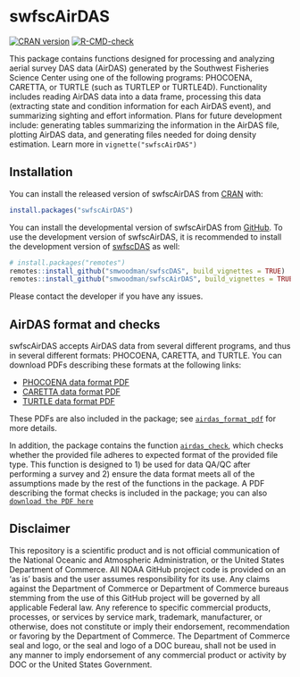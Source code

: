 
<!-- README.md is generated from README.Rmd. Please edit that file -->

# swfscAirDAS

<!-- badges: start -->

[![CRAN
version](http://www.r-pkg.org/badges/version/swfscAirDAS)](https://cran.r-project.org/package=swfscAirDAS)
[![R-CMD-check](https://github.com/smwoodman/swfscAirDAS/actions/workflows/R-CMD-check.yaml/badge.svg)](https://github.com/smwoodman/swfscAirDAS/actions/workflows/R-CMD-check.yaml)
<!-- badges: end -->

This package contains functions designed for processing and analyzing
aerial survey DAS data (AirDAS) generated by the Southwest Fisheries
Science Center using one of the following programs: PHOCOENA, CARETTA,
or TURTLE (such as TURTLEP or TURTLE4D). Functionality includes reading
AirDAS data into a data frame, processing this data (extracting state
and condition information for each AirDAS event), and summarizing
sighting and effort information. Plans for future development include:
generating tables summarizing the information in the AirDAS file,
plotting AirDAS data, and generating files needed for doing density
estimation. Learn more in `vignette("swfscAirDAS")`

## Installation

You can install the released version of swfscAirDAS from
[CRAN](https://CRAN.R-project.org) with:

``` r
install.packages("swfscAirDAS")
```

You can install the developmental version of swfscAirDAS from
[GitHub](https://github.com/). To use the development version of
swfscAirDAS, it is recommended to install the development version of
[swfscDAS](https://smwoodman.github.io/swfscDAS/index.html) as well:

``` r
# install.packages("remotes")
remotes::install_github("smwoodman/swfscDAS", build_vignettes = TRUE)
remotes::install_github("smwoodman/swfscAirDAS", build_vignettes = TRUE)
```

Please contact the developer if you have any issues.

## AirDAS format and checks

swfscAirDAS accepts AirDAS data from several different programs, and
thus in several different formats: PHOCOENA, CARETTA, and TURTLE. You
can download PDFs describing these formats at the following links:

- [PHOCOENA data format
  PDF](https://github.com/smwoodman/swfscAirDAS/blob/master/inst/AirDAS_Format_PHOCOENA.pdf)
- [CARETTA data format
  PDF](https://github.com/smwoodman/swfscAirDAS/blob/master/inst/AirDAS_Format_CARETTA.pdf)
- [TURTLE data format
  PDF](https://github.com/smwoodman/swfscAirDAS/blob/master/inst/AirDAS_Format_TURTLE.pdf)

These PDFs are also included in the package; see
[`airdas_format_pdf`](https://smwoodman.github.io/swfscAirDAS/reference/airdas_format_pdf.html)
for more details.

In addition, the package contains the function
[`airdas_check`](https://smwoodman.github.io/swfscAirDAS/reference/airdas_check.html),
which checks whether the provided file adheres to expected format of the
provided file type. This function is designed to 1) be used for data
QA/QC after performing a survey and 2) ensure the data format meets all
of the assumptions made by the rest of the functions in the package. A
PDF describing the format checks is included in the package; you can
also
[`download the PDF here`](https://github.com/smwoodman/swfscAirDAS/blob/master/inst/AirDAS_check.pdf)

## Disclaimer

This repository is a scientific product and is not official
communication of the National Oceanic and Atmospheric Administration, or
the United States Department of Commerce. All NOAA GitHub project code
is provided on an ‘as is’ basis and the user assumes responsibility for
its use. Any claims against the Department of Commerce or Department of
Commerce bureaus stemming from the use of this GitHub project will be
governed by all applicable Federal law. Any reference to specific
commercial products, processes, or services by service mark, trademark,
manufacturer, or otherwise, does not constitute or imply their
endorsement, recommendation or favoring by the Department of Commerce.
The Department of Commerce seal and logo, or the seal and logo of a DOC
bureau, shall not be used in any manner to imply endorsement of any
commercial product or activity by DOC or the United States Government.
